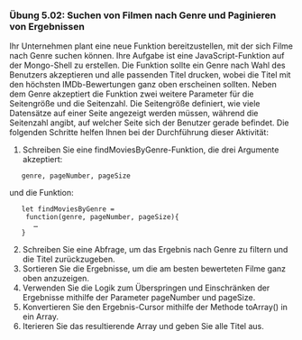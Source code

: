 ### Übung 5.02: Suchen von Filmen nach Genre und Paginieren von Ergebnissen
Ihr Unternehmen plant eine neue Funktion bereitzustellen, mit der sich Filme 
nach Genre suchen können. 
Ihre Aufgabe ist eine JavaScript-Funktion auf der Mongo-Shell zu erstellen. 
Die Funktion sollte ein Genre nach Wahl des Benutzers akzeptieren und 
alle passenden Titel drucken, wobei die Titel mit den höchsten IMDb-Bewertungen ganz oben 
erscheinen sollten. Neben dem Genre akzeptiert die Funktion zwei weitere Parameter für die Seitengröße und die Seitenzahl. Die Seitengröße definiert, wie viele Datensätze auf einer Seite angezeigt werden müssen, während die Seitenzahl angibt, auf welcher Seite sich der Benutzer gerade befindet. Die folgenden Schritte helfen Ihnen bei der Durchführung dieser Aktivität:

1. Schreiben Sie eine findMoviesByGenre-Funktion, die drei Argumente akzeptiert: 
``` 
   genre, pageNumber, pageSize
```
und die Funktion:
``` 
   let findMoviesByGenre = 
    function(genre, pageNumber, pageSize){
      …
   }
```
2. Schreiben Sie eine Abfrage, um das Ergebnis nach Genre zu filtern und die Titel zurückzugeben.
3. Sortieren Sie die Ergebnisse, um die am besten bewerteten Filme ganz oben anzuzeigen.
4. Verwenden Sie die Logik zum Überspringen und Einschränken der Ergebnisse mithilfe der Parameter pageNumber und pageSize.
5. Konvertieren Sie den Ergebnis-Cursor mithilfe der Methode toArray() in ein Array.
6. Iterieren Sie das resultierende Array und geben Sie alle Titel aus.